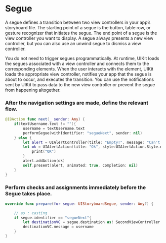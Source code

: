# Segue

A segue defines a transition between two view controllers in your app’s storyboard file. The starting point of a segue is the button, table row, or gesture recognizer that initiates the segue. The end point of a segue is the view controller you want to display. A segue always presents a new view controller, but you can also use an unwind segue to dismiss a view controller.

You do not need to trigger segues programmatically. At runtime, UIKit loads the segues associated with a view controller and connects them to the corresponding elements. When the user interacts with the element, UIKit loads the appropriate view controller, notifies your app that the segue is about to occur, and executes the transition. You can use the notifications sent by UIKit to pass data to the new view controller or prevent the segue from happening altogether.

### After the navigation settings are made, define the relevant flow.
```swift
@IBAction func next(_ sender: Any) {
    if(textUsername.text != ""){
        username = textUsername.text
        performSegue(withIdentifier: "segueNext", sender: nil)
    } else {
        let alert = UIAlertController(title: "Empty!", message: "Can't be empty!", preferredStyle: UIAlertController.Style.alert)
        let ok = UIAlertAction(title: "Ok", style:UIAlertAction.Style.destructive) { (UIAlertAction) in
            print("OK")
        }
        alert.addAction(ok)
        self.present(alert, animated: true, completion: nil)
    }        
}
```

### Perform checks and assignments immediately before the Segue takes place.
```swift
override func prepare(for segue: UIStoryboardSegue, sender: Any?) {
        
    // as : casting
    if segue.identifier == "segueNext"{
        let destinationVC = segue.destination as! SecondViewController
        destinationVC.message = username
    }
}
```

